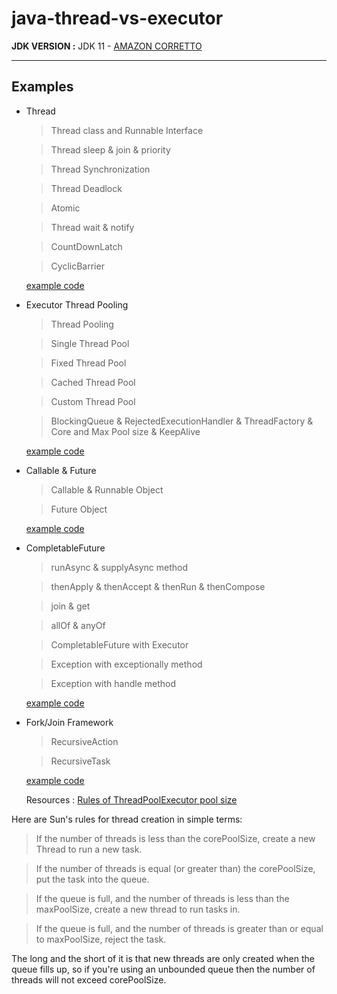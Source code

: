 # java-thread-vs-executor
**JDK VERSION :** JDK 11 - [AMAZON CORRETTO](https://docs.aws.amazon.com/corretto/latest/corretto-11-ug/downloads-list.html)

---

Examples
------

* Thread
  
  > Thread class and Runnable Interface 
  
  > Thread sleep & join & priority
  
  > Thread Synchronization
  
  > Thread Deadlock
  
  > Atomic
  
  > Thread wait & notify
  
  > CountDownLatch
  
  > CyclicBarrier
  
  [example code](https://github.com/serdaralkancode/java-thread-vs-executor/tree/master/src/main/java/tr/salkan/code/java/threadExecutor/example/threads)
  
* Executor Thread Pooling

   > Thread Pooling
   
   > Single Thread Pool
   
   > Fixed Thread Pool
   
   > Cached Thread Pool
   
   > Custom Thread Pool 
   
   > BlockingQueue & RejectedExecutionHandler & ThreadFactory & Core and Max Pool size & KeepAlive
   
   [example code](https://github.com/serdaralkancode/java-thread-vs-executor/tree/master/src/main/java/tr/salkan/code/java/threadExecutor/example/executors/create)
   
* Callable & Future

   > Callable & Runnable Object 
   
   > Future Object 
   
   [example code](https://github.com/serdaralkancode/java-thread-vs-executor/tree/master/src/main/java/tr/salkan/code/java/threadExecutor/example/executors/callableAndFuture)
   
* CompletableFuture

  > runAsync & supplyAsync method
  
  > thenApply & thenAccept & thenRun & thenCompose 
  
  > join & get
  
  > allOf & anyOf
  
  > CompletableFuture with Executor
  
  > Exception with exceptionally method
  
  > Exception with handle method
  
  [example code](https://github.com/serdaralkancode/java-thread-vs-executor/tree/master/src/main/java/tr/salkan/code/java/threadExecutor/example/executors/completablefuture)
  
* Fork/Join Framework

  > RecursiveAction 
  
  > RecursiveTask
  
  [example code](https://github.com/serdaralkancode/java-thread-vs-executor/tree/master/src/main/java/tr/salkan/code/java/threadExecutor/example/forkJoin)
  
  Resources : [Rules of ThreadPoolExecutor pool size](http://www.bigsoft.co.uk/blog/2009/11/27/rules-of-a-threadpoolexecutor-pool-size)
  
  
Here are Sun's rules for thread creation in simple terms:

 > If the number of threads is less than the corePoolSize, create a new Thread to run a new task.
 
 > If the number of threads is equal (or greater than) the corePoolSize, put the task into the queue.
 
 > If the queue is full, and the number of threads is less than the maxPoolSize, create a new thread to run tasks in.
 
 > If the queue is full, and the number of threads is greater than or equal to maxPoolSize, reject the task.

The long and the short of it is that new threads are only created when the queue fills up, so if you're using an unbounded queue then the number of threads will not exceed corePoolSize.

